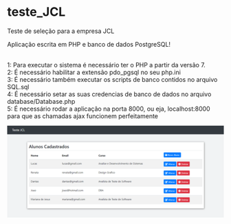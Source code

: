 # teste_JCL
Teste de seleção para a empresa JCL

Aplicação escrita em PHP e banco de dados PostgreSQL! <br> <br>

1: Para executar o sistema é necessário ter o PHP a partir da versão 7. <br>
2: É necessário habilitar a extensão pdo_pgsql no seu php.ini <br>
3: É necessário também executar os scripts de banco contidos no arquivo SQL.sql <br>
4: É necessário setar as suas credencias de banco de dados no arquivo database/Database.php <br>
5: É necessário rodar a aplicação na porta 8000, ou eja, localhost:8000 para que as chamadas ajax funcionem perfeitamente <br>


<img src="https://raw.githubusercontent.com/valdiney/teste_JCL/main/print/print_teste_jcl.png">
